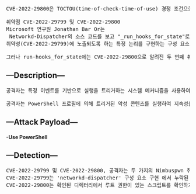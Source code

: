 <pre>CVE-2022-29800은 TOCTOU(time-of-check-time-of-use) 경쟁 조건으로, 공격자가 networkd-dispatcher(취약한 시스템 단위)가 루트가 소유하고 있다고 믿는 스크립트를 다음과 같은 스크립트로 교체할 수 있습니다. 아니다. 여기에 연구원들이 동시에 발견한 symlink 경쟁 조건을 추가하면 권한 상승을 달성할 수 있는 열린 경로가 있습니다.

취약점 CVE-2022-29799 및 CVE-2022-29800
Microsoft 연구원 Jonathan Bar Or는
 Networkd-Dispatcher의 소스 코드를 보고 "_run_hooks_for_state"로 알려진 구성 요소가 Linux 시스템을 디렉터리 탐색 
취약성(CVE-2022-29799)에 노출되도록 하는 특정 논리를 구현하는 구성 요소라고 언급했습니다. "_run_hooks_for_state" 구성 요소가 올바른 스크립트 경로를 생성하는 데 사용되는 상태를 적절하게 삭제하는 기능을 사용하지 않는 것으로 나타났습니다. 그 결과, 위협 행위자는 취약점을 악용하여 기본 디렉토리 "/ etc / networkd-dispatcher"를 종료할 수 있습니다.

그러나 run-hooks_for_state에는 CVE-2022-29800으로 알려진 두 번째 취약점이 포함되어 있어 Linux 시스템을 TOCTOU 경쟁 조건에 취약하게 만듭니다. 이것은 스크립트 감지와 스크립트 실행 사이에 약간의 시간이 있기 때문에 가능합니다. 해커는 CVE-2022-29800을 이용하여 Networkd-Dispatcher가 루트가 소유한 것으로 생각하는 스크립트를 악성 스크립트로 교체할 수 있습니다.
</pre>
## —Description—
<pre>공격자는 특정 이벤트를 기반으로 실행을 트리거하는 시스템 메커니즘을 사용하여 지속성을 설정하거나 권한을 높일 수 있습니다. 다양한 운영 체제에는 로그온과 같은 이벤트 또는 특정 응용 프로그램/바이너리 실행과 같은 기타 사용자 활동을 모니터링하고 구독하는 수단이 있습니다.

공격자는 PowerShell 프로필에 의해 트리거된 악성 콘텐츠를 실행하여 지속성을 획득하고 권한을 높일 수 있습니다. PowerShell 프로필(profile.ps1)은 PowerShell이 ​​시작될 때 실행되는 스크립트이며 사용자 환경을 사용자 지정하기 위한 로그온 스크립트로 사용할 수 있습니다.
</pre>
## —Attack Payload—
#### -Use PowerShell
 
 
## —Detection—


<pre>CVE-2022-29799 및 CVE-2022-29800, 공격자는 두 가지의 Nimbuspwn 취약점을 악용하면 Linux 시스템에서 루트 권한을 얻기 위해 연결되어 공격자가 루트 백도어와 같은 페이로드를 배포하고 임의의 루트 코드 실행을 통해 기타 악의적인 작업을 수행할 수 있습니다. 
CVE-2022-29799는 'networkd-dispatcher' 구성 요소 구현 에서 누락된 검사의 결과로 발생하는 경로 탐색 취약점 입니다. Path Traversal 공격은 웹 루트 폴더 외부에 저장된 파일 및 디렉토리에 액세스하는 것을 목표로 합니다. ‘../’ 시퀀스 및 그 변형이 있는 파일을 참조하는 변수를 조작하거나 절대 파일 경로를 사용하여 애플리케이션 소스 코드 또는 구성을 포함하여 파일 시스템에 저장된 임의의 파일 및 디렉토리에 액세스할 수 있습니다. 중요한 시스템 파일. Path Traversal 공격을 사용하여 공격자는 자신이 만든 악성 디렉터리에 액세스할 수 있습니다.
CVE-2022-29800는 확인된 디렉터리에서 루트 권한이 있는 스크립트를 확인하기 위해 `networkd-dispatcher'가 수행 하는 확인 확인으로 인해 발생하는 TOCTOU(Time of Check – Time of Use) 경쟁 조건 취약점 입니다. 많은 양의 스크립트를 검증해야 하는 경우 검사에 시간이 걸리며, 한편 공격자는 하위 디렉토리를 교체하고 대신 동일한 이름의 악성 스크립트가 실행되도록 할 수 있습니다.
</pre>
